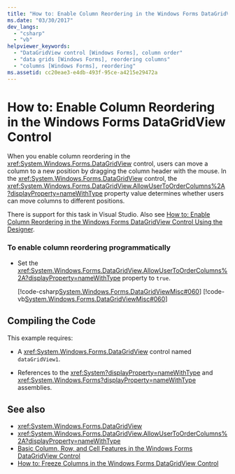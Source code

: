 ```yaml
---
title: "How to: Enable Column Reordering in the Windows Forms DataGridView Control"
ms.date: "03/30/2017"
dev_langs: 
  - "csharp"
  - "vb"
helpviewer_keywords: 
  - "DataGridView control [Windows Forms], column order"
  - "data grids [Windows Forms], reordering columns"
  - "columns [Windows Forms], reordering"
ms.assetid: cc20eae3-e4db-493f-95ce-a4215e29472a
---
```

# How to: Enable Column Reordering in the Windows Forms DataGridView Control
When you enable column reordering in the <xref:System.Windows.Forms.DataGridView> control, users can move a column to a new position by dragging the column header with the mouse. In the <xref:System.Windows.Forms.DataGridView> control, the <xref:System.Windows.Forms.DataGridView.AllowUserToOrderColumns%2A?displayProperty=nameWithType> property value determines whether users can move columns to different positions.  
  
 There is support for this task in Visual Studio.  Also see [How to: Enable Column Reordering in the Windows Forms DataGridView Control Using the Designer](./enable-column-reordering-in-the-datagrid-using-the-designer.md).  
  
### To enable column reordering programmatically  
  
-   Set the <xref:System.Windows.Forms.DataGridView.AllowUserToOrderColumns%2A?displayProperty=nameWithType> property to `true`.  
  
     [!code-csharp[System.Windows.Forms.DataGridViewMisc#060](../../../../samples/snippets/csharp/VS_Snippets_Winforms/System.Windows.Forms.DataGridViewMisc/CS/datagridviewmisc.cs#060)]
     [!code-vb[System.Windows.Forms.DataGridViewMisc#060](../../../../samples/snippets/visualbasic/VS_Snippets_Winforms/System.Windows.Forms.DataGridViewMisc/VB/datagridviewmisc.vb#060)]  
  
## Compiling the Code  
 This example requires:  
  
-   A <xref:System.Windows.Forms.DataGridView> control named `dataGridView1`.  
  
-   References to the <xref:System?displayProperty=nameWithType> and <xref:System.Windows.Forms?displayProperty=nameWithType> assemblies.  
  
## See also
- <xref:System.Windows.Forms.DataGridView>
- <xref:System.Windows.Forms.DataGridView.AllowUserToOrderColumns%2A?displayProperty=nameWithType>
- [Basic Column, Row, and Cell Features in the Windows Forms DataGridView Control](../../../../docs/framework/winforms/controls/basic-column-row-and-cell-features-wf-datagridview-control.md)
- [How to: Freeze Columns in the Windows Forms DataGridView Control](../../../../docs/framework/winforms/controls/how-to-freeze-columns-in-the-windows-forms-datagridview-control.md)
